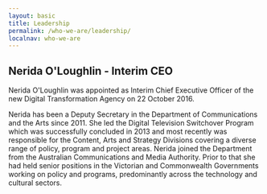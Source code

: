 ```yaml
---
layout: basic
title: Leadership
permalink: /who-we-are/leadership/
localnav: who-we-are
---
```


## Nerida O'Loughlin - Interim CEO

Nerida O'Loughlin was appointed as Interim Chief Executive Officer of the new Digital Transformation Agency on 22 October 2016.  

Nerida has been a Deputy Secretary in the Department of Communications and the Arts since  2011. She led the Digital Television Switchover Program which was successfully concluded in 2013 and most recently was responsible for the Content, Arts and Strategy Divisions covering a diverse range of policy, program and project areas.  Nerida joined the Department from the Australian Communications and Media Authority. Prior to that she had held senior positions in the Victorian and Commonwealth Governments working on policy and programs, predominantly across the technology and cultural sectors.
